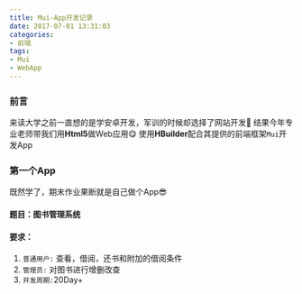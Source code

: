 ```yaml
---
title: Mui-App开发记录
date: 2017-07-01 13:31:03
categories:
- 前端
tags:
- Mui
- WebApp
---
```


### 前言

来读大学之前一直想的是学安卓开发，军训的时候却选择了网站开发🤣 结果今年专业老师带我们用**Html5**做Web应用😋
使用**HBuilder**配合其提供的前端框架`Mui`开发App

### 第一个App

既然学了，期末作业果断就是自己做个App😎

#### 题目：图书管理系统

#### 要求：

1. `普通用户:` 查看，借阅，还书和附加的借阅条件
2. `管理员:` 对图书进行增删改查
3. `开发周期:`20Day+